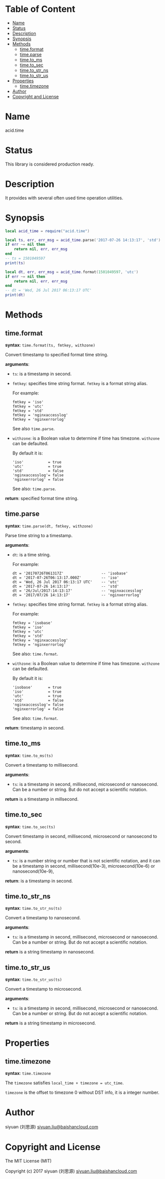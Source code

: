<!-- START doctoc generated TOC please keep comment here to allow auto update -->
<!-- DON'T EDIT THIS SECTION, INSTEAD RE-RUN doctoc TO UPDATE -->
#   Table of Content

- [Name](#name)
- [Status](#status)
- [Description](#description)
- [Synopsis](#synopsis)
- [Methods](#methods)
  - [time.format](#timeformat)
  - [time.parse](#timeparse)
  - [time.to_ms](#timeto_ms)
  - [time.to_sec](#timeto_sec)
  - [time.to_str_ns](#timeto_str_ns)
  - [time.to_str_us](#timeto_str_us)
- [Properties](#properties)
  - [time.timezone](#timetimezone)
- [Author](#author)
- [Copyright and License](#copyright-and-license)

<!-- END doctoc generated TOC please keep comment here to allow auto update -->

# Name

acid.time

# Status

This library is considered production ready.

# Description

It provides with several often used time operation utilities.

# Synopsis

```lua
local acid_time = require("acid.time")

local ts, err, err_msg = acid_time.parse('2017-07-26 14:13:17', 'std')
if err ~= nil then
    return nil, err, err_msg
end
-- ts = 1501049597
print(ts)

local dt, err, err_msg = acid_time.format(1501049597, 'utc')
if err ~= nil then
    return nil, err, err_msg
end
-- dt = 'Wed, 26 Jul 2017 06:13:17 UTC'
print(dt)
```

# Methods


## time.format

**syntax**:
`time.format(ts, fmtkey, withzone)`

Convert timestamp to specified format time string.

**arguments**:

- `ts`:
    is a timestamp in second.

- `fmtkey`:
    specifies time string format.
    `fmtkey` is a format string alias.

    For example:

    ```
    fmtkey = 'iso'
    fmtkey = 'utc'
    fmtkey = 'std'
    fmtkey = 'nginxaccesslog'
    fmtkey = 'nginxerrorlog'
    ```

    See also `time.parse`.

- `withzone`:
    is a Boolean value to determine if time has timezone.
    `withzone` can be defaulted.

    By default it is:

    ```
    'iso'           = true
    'utc'           = true
    'std'           = false
    'nginxaccesslog'= false
    'nginxerrorlog' = false
    ```

    See also: `time.parse`.

**return**:
specified format time string.


## time.parse

**syntax**:
`time.parse(dt, fmtkey, withzone)`

Parse time string to a timestamp.

**arguments**:

- `dt`:
    is a time string.

    For example:

    ```
    dt = '20170726T061317Z'                 -- 'isobase'
    dt = '2017-07-26T06:13:17.000Z'         -- 'iso'
    dt = 'Wed, 26 Jul 2017 06:13:17 UTC'    -- 'utc'
    dt = '2017-07-26 14:13:17'              -- 'std'
    dt = '26/Jul/2017:14:13:17'             -- 'nginxaccesslog'
    dt = '2017/07/26 14:13:17'              -- 'nginxerrorlog'
    ```

- `fmtkey`:
    specifies time string format.
    `fmtkey` is a format string alias.

    For example:

    ```
    fmtkey = 'isobase'
    fmtkey = 'iso'
    fmtkey = 'utc'
    fmtkey = 'std'
    fmtkey = 'nginxaccesslog'
    fmtkey = 'nginxerrorlog'
    ```

    See also: `time.format`.

- `withzone`:
    is a Boolean value to determine if time has timezone.
    `withzone` can be defaulted.

    By default it is:

    ```
    'isobase'       = true
    'iso'           = true
    'utc'           = true
    'std'           = false
    'nginxaccesslog'= false
    'nginxerrorlog' = false
    ```

    See also: `time.format`.

**return**:
timestamp in second.


## time.to_ms

**syntax**:
`time.to_ms(ts)`

Convert a timestamp to millisecond.

**arguments**:

- `ts`:
    is a timestamp in second, millisecond, microsecond or nanosecond.
    Can be a number or string.
    But do not accept a scientific notation.

**return**
is a timestamp in millsecond.


## time.to_sec

**syntax**:
`time.to_sec(ts)`

Convert timestamp in second, millisecond, microsecond or nanosecond to second.

**arguments**:

- `ts`:
    is a number string or number that is not scientific notation,
    and it can be a timestamp in second, millisecond(10e-3), microsecond(10e-6) or nanosecond(10e-9),

**return**:
is a timestamp in second.


## time.to_str_ns

**syntax**:
`time.to_str_ns(ts)`

Convert a timestamp to nanosecond.

**arguments**:

- `ts`:
    is a timestamp in second, millisecond, microsecond or nanosecond.
    Can be a number or string.
    But do not accept a scientific notation.

**return**
is a string timestamp in nanosecond.


## time.to_str_us

**syntax**:
`time.to_str_us(ts)`

Convert a timestamp to microsecond.

**arguments**:

- `ts`:
    is a timestamp in second, millisecond, microsecond or nanosecond.
    Can be a number or string.
    But do not accept a scientific notation.

**return**
is a string timestamp in microsecond.


# Properties

## time.timezone

**syntax**:
`time.timezone`

The `timezone` satisfies `local_time + timezone = utc_time`.

`timezone` is the offset to timezone 0 without DST info,
it is a integer number.


# Author

siyuan (刘思源) <siyuan.liu@baishancloud.com>

# Copyright and License

The MIT License (MIT)

Copyright (c) 2017 siyuan (刘思源) <siyuan.liu@baishancloud.com>
